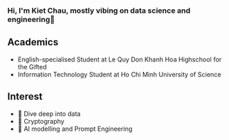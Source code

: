 ### Hi, I'm Kiet Chau, mostly vibing on data science and engineering👋

## Academics
- English-specialised Student at Le Quy Don Khanh Hoa Highschool for the Gifted
- Information Technology Student at Ho Chi Minh University of Science 

## Interest
- 🌱 Dive deep into data
- 🤔 Cryptography
- 💬 AI modelling and Prompt Engineering 
